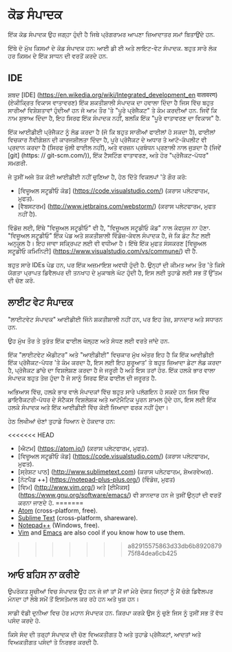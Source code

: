 # ਕੋਡ ਸੰਪਾਦਕ

ਇੱਕ ਕੋਡ ਸੰਪਾਦਕ ਉਹ ਜਗ੍ਹਾ ਹੁੰਦੀ ਹੈ ਜਿਥੇ ਪ੍ਰੋਗਰਾਮਰ ਆਪਣਾ ਜ਼ਿਆਦਾਤਰ ਸਮਾਂ ਬਿਤਾਉਂਦੇ ਹਨ.

ਇੱਥੇ ਦੋ ਮੁੱਖ ਕਿਸਮਾਂ ਦੇ ਕੋਡ ਸੰਪਾਦਕ ਹਨ: ਆਈ ਡੀ ਈ ਅਤੇ ਲਾਇਟ-ਵੇਟ ਸੰਪਾਦਕ. ਬਹੁਤ ਸਾਰੇ ਲੋਕ ਹਰ ਕਿਸਮ ਦੇ ਇੱਕ ਸਾਧਨ ਦੀ ਵਰਤੋਂ ਕਰਦੇ ਹਨ.

## IDE

ਸ਼ਬਦ [IDE] (https://en.wikedia.org/wiki/Integrated_development_en वातावरण) (ਏਕੀਕ੍ਰਿਤ ਵਿਕਾਸ ਵਾਤਾਵਰਣ) ਇੱਕ ਸ਼ਕਤੀਸ਼ਾਲੀ ਸੰਪਾਦਕ ਦਾ ਹਵਾਲਾ ਦਿੰਦਾ ਹੈ ਜਿਸ ਵਿੱਚ ਬਹੁਤ ਸਾਰੀਆਂ ਵਿਸ਼ੇਸ਼ਤਾਵਾਂ ਹੁੰਦੀਆਂ ਹਨ ਜੋ ਆਮ ਤੌਰ 'ਤੇ "ਪੂਰੇ ਪ੍ਰੋਜੈਕਟ" ਤੇ ਕੰਮ ਕਰਦੀਆਂ ਹਨ. ਜਿਵੇਂ ਕਿ ਨਾਮ ਸੁਝਾਅ ਦਿੰਦਾ ਹੈ, ਇਹ ਸਿਰਫ ਇੱਕ ਸੰਪਾਦਕ ਨਹੀਂ, ਬਲਕਿ ਇੱਕ "ਪੂਰੇ ਵਾਤਾਵਰਣ ਦਾ ਵਿਕਾਸ" ਹੈ.

ਇੱਕ ਆਈਡੀਈ ਪ੍ਰੋਜੈਕਟ ਨੂੰ ਲੋਡ ਕਰਦਾ ਹੈ (ਜੋ ਕਿ ਬਹੁਤ ਸਾਰੀਆਂ ਫਾਈਲਾਂ ਹੋ ਸਕਦਾ ਹੈ), ਫਾਈਲਾਂ ਵਿਚਕਾਰ ਨੈਵੀਗੇਸ਼ਨ ਦੀ ਕਾਰਜਸ਼ੀਲਤਾ ਦਿੰਦਾ ਹੈ, ਪੂਰੇ ਪ੍ਰੋਜੈਕਟ ਦੇ ਅਧਾਰ ਤੇ ਆਟੋ-ਕੰਪਲੀਟ ਵੀ ਪ੍ਰਦਾਨ ਕਰਦਾ ਹੈ (ਸਿਰਫ ਖੁੱਲੀ ਫਾਈਲ ਨਹੀਂ), ਅਤੇ ਵਰਜ਼ਨ ਪ੍ਰਬੰਧਨ ਪ੍ਰਣਾਲੀ ਨਾਲ ਜੁੜਦਾ ਹੈ (ਜਿਵੇਂ [git] (https: // git-scm.com/)), ਇੱਕ ਟੈਸਟਿੰਗ ਵਾਤਾਵਰਣ, ਅਤੇ ਹੋਰ "ਪ੍ਰੋਜੈਕਟ-ਪੱਧਰ" ਸਮਗਰੀ.

ਜੇ ਤੁਸੀਂ ਅਜੇ ਤੱਕ ਕੋਈ ਆਈਡੀਈ ਨਹੀਂ ਚੁਣਿਆ ਹੈ, ਹੇਠ ਦਿੱਤੇ ਵਿਕਲਪਾਂ 'ਤੇ ਗੌਰ ਕਰੋ:

- [ਵਿਜ਼ੂਅਲ ਸਟੂਡੀਓ ਕੋਡ] (https://code.visualstudio.com/) (ਕਰਾਸ ਪਲੇਟਫਾਰਮ, ਮੁਫਤ).
- [ਵੈਬਸਟਰਮ] (http://www.jetbrains.com/webstorm/) (ਕਰਾਸ ਪਲੇਟਫਾਰਮ, ਮੁਫਤ ਨਹੀਂ ਹੈ).

ਵਿੰਡੋਜ਼ ਲਈ, ਇੱਥੇ "ਵਿਜ਼ੂਅਲ ਸਟੂਡੀਓ" ਵੀ ਹੈ, "ਵਿਜ਼ੂਅਲ ਸਟੂਡੀਓ ਕੋਡ" ਨਾਲ ਕੰਫਯੁਜ ਨਾ ਹੋਣਾ. "ਵਿਜ਼ੂਅਲ ਸਟੂਡੀਓ" ਇੱਕ ਪੇਡ ਅਤੇ ਸ਼ਕਤੀਸ਼ਾਲੀ ਵਿੰਡੋਜ਼-ਕੇਵਲ ਸੰਪਾਦਕ ਹੈ, ਜੋ ਕਿ ਡੋਟ ਨੈਟ ਲਈ ਅਨੁਕੂਲ ਹੈ। ਇਹ ਜਾਵਾ ਸਕ੍ਰਿਪਟ ਲਈ ਵੀ ਵਧੀਆ ਹੈ। ਇੱਥੇ ਇੱਕ ਮੁਫਤ ਸੰਸਕਰਣ [ਵਿਜ਼ੂਅਲ ਸਟੂਡੀਓ ਕਮਿਨਿਟੀ] (https://www.visualstudio.com/vs/commune/) ਵੀ ਹੈ.

ਬਹੁਤ ਸਾਰੇ IDEs ਪੇਡ ਹਨ, ਪਰ ਇੱਕ ਅਜ਼ਮਾਇਸ਼ ਅਵਧੀ ਹੁੰਦੀ ਹੈ. ਉਨ੍ਹਾਂ ਦੀ ਕੀਮਤ ਆਮ ਤੌਰ 'ਤੇ ਕਿਸੇ ਯੋਗਤਾ ਪ੍ਰਾਪਤ ਡਿਵੈਲਪਰ ਦੀ ਤਨਖਾਹ ਦੇ ਮੁਕਾਬਲੇ ਘੱਟ ਹੁੰਦੀ ਹੈ, ਇਸ ਲਈ ਤੁਹਾਡੇ ਲਈ ਸਭ ਤੋਂ ਉੱਤਮ ਦੀ ਚੋਣ ਕਰੋ.

## ਲਾਈਟ ਵੇਟ ਸੰਪਾਦਕ

"ਲਾਈਟਵੇਟ ਸੰਪਾਦਕ" ਆਈਡੀਈ ਜਿੰਨੇ ਸ਼ਕਤੀਸ਼ਾਲੀ ਨਹੀਂ ਹਨ, ਪਰ ਇਹ ਤੇਜ਼, ਸ਼ਾਨਦਾਰ ਅਤੇ ਸਧਾਰਨ ਹਨ.

ਉਹ ਮੁੱਖ ਤੌਰ ਤੇ ਤੁਰੰਤ ਇੱਕ ਫਾਈਲ ਖੋਲ੍ਹਣ ਅਤੇ ਸੋਧਣ ਲਈ ਵਰਤੇ ਜਾਂਦੇ ਹਨ.

ਇੱਕ "ਲਾਈਟਵੇਟ ਐਡੀਟਰ" ਅਤੇ "ਆਈਡੀਈ" ਵਿਚਕਾਰ ਮੁੱਖ ਅੰਤਰ ਇਹ ਹੈ ਕਿ ਇੱਕ ਆਈਡੀਈ ਇੱਕ ਪ੍ਰੋਜੈਕਟ-ਪੱਧਰ 'ਤੇ ਕੰਮ ਕਰਦਾ ਹੈ, ਇਸ ਲਈ ਇਹ ਸ਼ੁਰੂਆਤ' ਤੇ ਬਹੁਤ ਜ਼ਿਆਦਾ ਡੇਟਾ ਲੋਡ ਕਰਦਾ ਹੈ, ਪ੍ਰੋਜੈਕਟ ਡਾਂਚੇ ਦਾ ਵਿਸ਼ਲੇਸ਼ਣ ਕਰਦਾ ਹੈ ਜੇ ਜਰੂਰੀ ਹੈ ਅਤੇ ਇਸ ਤਰਾਂ ਹੋਰ. ਇੱਕ ਹਲਕੇ ਭਾਰ ਵਾਲਾ ਸੰਪਾਦਕ ਬਹੁਤ ਤੇਜ਼ ਹੁੰਦਾ ਹੈ ਜੇ ਸਾਨੂੰ ਸਿਰਫ ਇੱਕ ਫਾਈਲ ਦੀ ਜਰੂਰਤ ਹੈ.

ਅਭਿਆਸ ਵਿੱਚ, ਹਲਕੇ ਭਾਰ ਵਾਲੇ ਸੰਪਾਦਕਾਂ ਵਿੱਚ ਬਹੁਤ ਸਾਰੇ ਪਲੱਗਇਨ ਹੋ ਸਕਦੇ ਹਨ ਜਿਸ ਵਿੱਚ ਡਾਇਰੈਕਟਰੀ-ਪੱਧਰ ਦੇ ਸੰਟੈਕਸ ਵਿਸ਼ਲੇਸ਼ਕ ਅਤੇ ਆਟੋਮੈਟਿਕ ਪੂਰਨ ਸ਼ਾਮਲ ਹੁੰਦੇ ਹਨ, ਇਸ ਲਈ ਇੱਕ ਹਲਕੇ ਸੰਪਾਦਕ ਅਤੇ ਇੱਕ ਆਈਡੀਈ ਵਿੱਚ ਕੋਈ ਜਿਆਦਾ ਫਰਕ ਨਹੀਂ ਹੁੰਦਾ।

ਹੇਠ ਲਿਖੀਆਂ ਚੋਣਾਂ ਤੁਹਾਡੇ ਧਿਆਨ ਦੇ ਹੱਕਦਾਰ ਹਨ:

<<<<<<< HEAD
- [ਐਟਮ] (https://atom.io/) (ਕਰਾਸ ਪਲੇਟਫਾਰਮ, ਮੁਫਤ).
- [ਵਿਜ਼ੂਅਲ ਸਟੂਡੀਓ ਕੋਡ] (https://code.visualstudio.com/) (ਕਰਾਸ ਪਲੇਟਫਾਰਮ, ਮੁਫਤ).
- [ਸ੍ਰੇਸ਼ਟ ਪਾਠ] (http://www.sublimetext.com) (ਕਰਾਸ ਪਲੇਟਫਾਰਮ, ਸ਼ੇਅਰਵੇਅਰ).
- [ਨੋਟਪੈਡ ++] (https://notepad-plus-plus.org/) (ਵਿੰਡੋਜ਼, ਮੁਫਤ)
- [ਵਿਮ] (http://www.vim.org/) ਅਤੇ [ਈਮੈਕਸ] (https://www.gnu.org/software/emacs/) ਵੀ ਸ਼ਾਨਦਾਰ ਹਨ ਜੇ ਤੁਸੀਂ ਉਨ੍ਹਾਂ ਦੀ ਵਰਤੋਂ ਕਰਨਾ ਜਾਣਦੇ ਹੋ.
=======
- [Atom](https://atom.io/) (cross-platform, free).
- [Sublime Text](http://www.sublimetext.com) (cross-platform, shareware).
- [Notepad++](https://notepad-plus-plus.org/) (Windows, free).
- [Vim](http://www.vim.org/) and [Emacs](https://www.gnu.org/software/emacs/) are also cool if you know how to use them.
>>>>>>> a82915575863d33db6b892087975f84dea6cb425

## ਆਓ ਬਹਿਸ ਨਾ ਕਰੀਏ

ਉਪਰੋਕਤ ਸੂਚੀਆਂ ਵਿਚ ਸੰਪਾਦਕ ਉਹ ਹਨ ਜੋ ਜਾਂ ਤਾਂ ਮੈਂ ਜਾਂ ਮੇਰੇ ਦੋਸਤ ਜਿਨ੍ਹਾਂ ਨੂੰ ਮੈਂ ਚੰਗੇ ਡਿਵੈਲਪਰ ਮੰਨਦਾ ਹਾਂ ਲੰਬੇ ਸਮੇਂ ਤੋਂ ਇਸਤੇਮਾਲ ਕਰ ਰਹੇ ਹਨ ਅਤੇ ਖੁਸ਼ ਹਨ।

ਸਾਡੀ ਵੱਡੀ ਦੁਨੀਆ ਵਿਚ ਹੋਰ ਮਹਾਨ ਸੰਪਾਦਕ ਹਨ. ਕਿਰਪਾ ਕਰਕੇ ਉਸ ਨੂੰ ਚੁਣੋ ਜਿਸ ਨੂੰ ਤੁਸੀਂ ਸਭ ਤੋਂ ਵੱਧ ਪਸੰਦ ਕਰਦੇ ਹੋ.

ਕਿਸੇ ਸੰਦ ਦੀ ਤਰ੍ਹਾਂ ਸੰਪਾਦਕ ਦੀ ਚੋਣ ਵਿਅਕਤੀਗਤ ਹੈ ਅਤੇ ਤੁਹਾਡੇ ਪ੍ਰੋਜੈਕਟਾਂ, ਆਦਤਾਂ ਅਤੇ ਵਿਅਕਤੀਗਤ ਪਸੰਦਾਂ ਤੇ ਨਿਰਭਰ ਕਰਦੀ ਹੈ.
